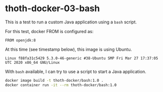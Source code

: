 # thoth-docker-03-bash

This is a test to run a custom Java application using a `bash` script. 

For this test, docker FROM is configured as:

`FROM openjdk:8`

At this time (see timestamp below), this image is using Ubuntu.

`Linux f88fa31c5429 5.3.0-46-generic #38-Ubuntu SMP Fri Mar 27 17:37:05 UTC 2020 x86_64 GNU/Linux`

With `bash` available, I can try to use a script to start a Java application.

```bash
docker image build -t thoth-docker/bash:1.0 .
docker container run -it --rm thoth-docker/bash:1.0
```
